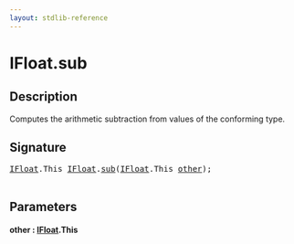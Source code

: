 ```yaml
---
layout: stdlib-reference
---
```


# IFloat\.sub

## Description

Computes the arithmetic subtraction from values of the conforming type.




## Signature 

<pre>
<a href="index.md" class="code_type">IFloat</a>.<span class="code_keyword">This</span> <a href="index.md" class="code_type">IFloat</a>.<a href="sub.md">sub</a>(<a href="index.md" class="code_type">IFloat</a>.<span class="code_keyword">This</span> <a href="sub.md#decl-other" class="code_param">other</a>);

</pre>

## Parameters

####  <a id="decl-other"></a>other  : [IFloat](index.md)\.This


<script>
// Fix .md links to .html when on ReadTheDocs
if (window.location.hostname.includes('readthedocs') || 
    window.location.hostname.includes('rtfd.io')) {
  document.addEventListener('DOMContentLoaded', function() {
    const links = document.querySelectorAll('a');
    links.forEach(link => {
      const href = link.getAttribute('href');
      if (href && href.includes('.md')) {
        // This regex will handle .md links with or without fragment identifiers or query parameters
        link.href = link.href.replace(/(.+)\.md(#[^?]*)?(\?.*)?$/, '$1.html$2$3');
      }
    });
  });
}
</script>
